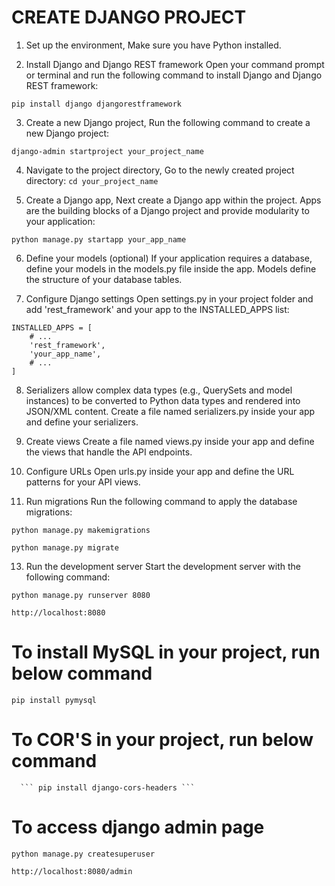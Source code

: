 # CREATE DJANGO PROJECT 
1.	Set up the environment, Make sure you have Python installed. 

2.	Install Django and Django REST framework
Open your command prompt or terminal and run the following command to install Django and Django REST framework:

  ``` pip install django djangorestframework ```

3.	Create a new Django project, Run the following command to create a new Django project:

  ``` django-admin startproject your_project_name ```

4.	Navigate to the project directory, Go to the newly created project directory:
  ``` cd your_project_name ```

5.	Create a Django app, Next
create a Django app within the project. Apps are the building blocks of a Django project and provide modularity to your application:

  ``` python manage.py startapp your_app_name ```

6. Define your models (optional)
If your application requires a database, define your models in the models.py file inside the app. Models define the structure of your database tables.

7.	Configure Django settings
Open settings.py in your project folder and add 'rest_framework' and your app to the INSTALLED_APPS list:

  ```
  INSTALLED_APPS = [
      # ...
      'rest_framework',
      'your_app_name',
      # ...
  ]
  ```

8. Serializers allow complex data types (e.g., QuerySets and model instances) to be converted to Python data types and rendered into JSON/XML content. Create a file named serializers.py inside your app and define your serializers.

9. Create views
Create a file named views.py inside your app and define the views that handle the API endpoints.

10. Configure URLs
Open urls.py inside your app and define the URL patterns for your API views.

11. Run migrations
Run the following command to apply the database migrations:

  ```python manage.py makemigrations```

  ```python manage.py migrate```

13.	Run the development server
Start the development server with the following command:

  ``` python manage.py runserver 8080 ```

  ``` http://localhost:8080 ```


# To install MySQL in your project, run below command
  ``` pip install pymysql ```

# To COR'S in your project, run below command
	  ``` pip install django-cors-headers ```


# To access django admin page

  ```python manage.py createsuperuser```
  
  ```http://localhost:8080/admin```
